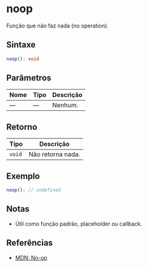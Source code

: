 # noop

Função que não faz nada (no operation).

## Sintaxe
```typescript
noop(): void
```

## Parâmetros

| Nome | Tipo | Descrição |
|------|------|-----------|
| —    | —    | Nenhum.   |

## Retorno

| Tipo   | Descrição         |
|--------|-------------------|
| `void` | Não retorna nada. |

## Exemplo
```typescript
noop(); // undefined
```

## Notas
- Útil como função padrão, placeholder ou callback.

## Referências
- [MDN: No-op](https://developer.mozilla.org/pt-BR/docs/Glossary/No-op)